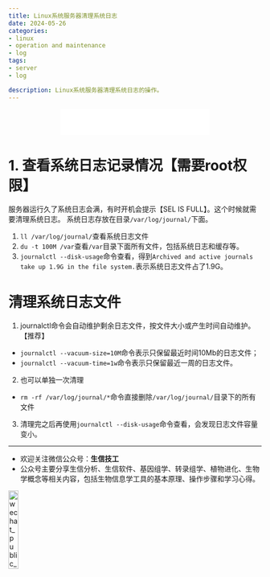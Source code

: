 ```yaml
---
title: Linux系统服务器清理系统日志
date: 2024-05-26
categories: 
- linux
- operation and maintenance
- log
tags:
- server
- log

description: Linux系统服务器清理系统日志的操作。
---
```


<div align="middle"><iframe frameborder="no" border="0" marginwidth="0" marginheight="0" width=298 height=52 src="//music.163.com/outchain/player?type=2&id=2193514&auto=1&height=32"></iframe></div>

# 1. 查看系统日志记录情况【需要root权限】
服务器运行久了系统日志会满，有时开机会提示【SEL IS FULL】。这个时候就需要清理系统日志。
系统日志存放在目录`/var/log/journal/`下面。
1. `ll /var/log/journal/`查看系统日志文件
2. `du -t 100M /var`查看`/var`目录下面所有文件，包括系统日志和缓存等。 
3. `journalctl --disk-usage`命令查看，得到`Archived and active journals take up 1.9G in the file system.`表示系统日志文件占了1.9G。

# 清理系统日志文件
1. journalctl命令会自动维护剩余日志文件，按文件大小或产生时间自动维护。【推荐】
- `journalctl --vacuum-size=10M`命令表示只保留最近时间10Mb的日志文件；
- `journalctl --vacuum-time=1w`命令表示只保留最近一周的日志文件。
2. 也可以单独一次清理
- `rm -rf /var/log/journal/*`命令直接删除`/var/log/journal/`目录下的所有文件
3. 清理完之后再使用`journalctl --disk-usage`命令查看，会发现日志文件容量变小。

-------

- 欢迎关注微信公众号：**生信技工**
- 公众号主要分享生信分析、生信软件、基因组学、转录组学、植物进化、生物学概念等相关内容，包括生物信息学工具的基本原理、操作步骤和学习心得。

<img src="https://github.com/yanzhongsino/yanzhongsino.github.io/blob/hexo/source/wechat/Wechat_public_qrcode.jpg?raw=true" width=20% title="wechat_public_QRcode.png" align=center/>